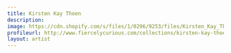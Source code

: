 ```yaml
---
title: Kirsten Kay Thoen
description: 
image: https://cdn.shopify.com/s/files/1/0296/9253/files/Kirsten_Kay_Thoen_Fog_Field_Prism_1024x1024.jpg?8318348542391409460
profileurl: http://www.fiercelycurious.com/collections/kirsten-kay-thoen
layout: artist
---
```

